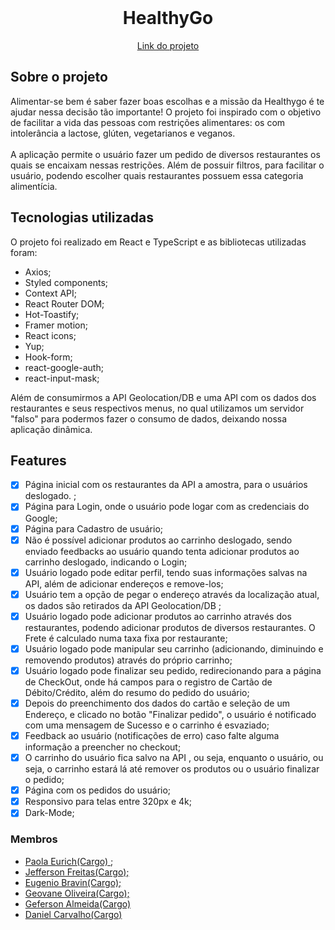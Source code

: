 <!-- PROJECT LOGO -->
<br />
<div align="center">

<h1 align="center">HealthyGo</h1>

  <p align="center">

  </p>
  <a href="https://healthygo.vercel.app/home/">
Link do projeto</a>
</div>

<!-- ABOUT THE PROJECT -->

## Sobre o projeto

Alimentar-se bem é saber fazer boas escolhas e a missão da Healthygo é te ajudar nessa decisão tão importante!
O projeto foi inspirado com o objetivo de facilitar a vida das pessoas com restrições alimentares: os com intolerância a lactose, glúten, vegetarianos e veganos.  
<br/>
A aplicação permite o usuário fazer um pedido de diversos restaurantes os quais se encaixam nessas restrições. Além de possuir filtros, para facilitar o usuário, podendo escolher quais restaurantes possuem essa categoria alimentícia.
<br/>

## Tecnologias utilizadas

O projeto foi realizado em React e TypeScript e as bibliotecas utilizadas foram:

- Axios;
- Styled components;
- Context API;
- React Router DOM;
- Hot-Toastify;
- Framer motion;
- React icons;
- Yup;
- Hook-form;
- react-google-auth;
- react-input-mask;

Além de consumirmos a API Geolocation/DB e uma API com os dados dos restaurantes e seus respectivos menus, no qual utilizamos um servidor "falso" para podermos fazer o consumo de dados, deixando nossa aplicação dinâmica.

<!-- ## Usabilidade -->
<!-- Colocar um GIF Aquii -->
<!-- <div align="center">
</div> -->

<!-- ROADMAP -->

## Features

- [x] Página inicial com os restaurantes da API a amostra, para o usuários deslogado. ;
- [x] Página para Login, onde o usuário pode logar com as credenciais do Google;
- [x] Página para Cadastro de usuário;
- [x] Não é possível adicionar produtos ao carrinho deslogado, sendo enviado feedbacks ao usuário quando tenta adicionar produtos ao carrinho deslogado, indicando o Login;
- [x] Usuário logado pode editar perfil, tendo suas informações salvas na API, além de adicionar endereços e remove-los;
- [x] Usuário tem a opção de pegar o endereço através da localização atual, os dados são retirados da API Geolocation/DB ;
- [x] Usuário logado pode adicionar produtos ao carrinho através dos restaurantes, podendo adicionar produtos de diversos restaurantes. O Frete é calculado numa taxa fixa por restaurante;
- [x] Usuário logado pode manipular seu carrinho (adicionando, diminuindo e removendo produtos) através do próprio carrinho;
- [x] Usuário logado pode finalizar seu pedido, redirecionando para a página de CheckOut, onde há campos para o registro de Cartão de Débito/Crédito, além do resumo do pedido do usuário;
- [x] Depois do preenchimento dos dados do cartão e seleção de um Endereço, e clicado no botão "Finalizar pedido", o usuário é notificado com uma mensagem de Sucesso e o carrinho é esvaziado;
- [x] Feedback ao usuário (notificações de erro) caso falte alguma informação a preencher no checkout;
- [x] O carrinho do usuário fica salvo na API , ou seja, enquanto o usuário, ou seja, o carrinho estará lá até remover os produtos ou o usuário finalizar o pedido;
- [x] Página com os pedidos do usuário;
- [x] Responsivo para telas entre 320px e 4k;
- [x] Dark-Mode;

### Membros

- <a href="https://github.com/lolaeurich">Paola Eurich(Cargo) </a>;
- <a href="https://github.com/exemplo">Jefferson Freitas(Cargo);<a>
- <a href="https://github.com/Bravineugenio">Eugenio Bravin(Cargo);<a>
- <a href="https://github.com/exemplo">Geovane Oliveira(Cargo);<a>
- <a href="https://github.com/exemplo">Geferson Almeida(Cargo)<a>
- <a href="https://github.com/exemplo">Daniel Carvalho(Cargo)<a>
